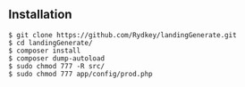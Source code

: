 <h2> Installation </h2>

    $ git clone https://github.com/Rydkey/landingGenerate.git
    $ cd landingGenerate/
    $ composer install
    $ composer dump-autoload
    $ sudo chmod 777 -R src/
    $ sudo chmod 777 app/config/prod.php
